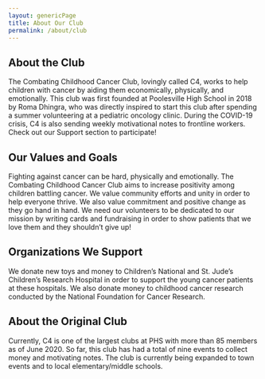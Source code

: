 ```yaml
---
layout: genericPage
title: About Our Club
permalink: /about/club
---
```


## About the Club

The Combating Childhood Cancer Club, lovingly called C4, works to help children with cancer by aiding them economically, physically, and emotionally. This club was first founded at Poolesville High School in 2018 by Roma Dhingra, who was directly inspired to start this club after spending a summer volunteering at a pediatric oncology clinic. During the COVID-19 crisis, C4 is also sending weekly motivational notes to frontline workers. Check out our Support section to participate!

## Our Values and Goals

Fighting against cancer can be hard, physically and emotionally. The Combating Childhood Cancer Club aims to increase positivity among children battling cancer. We value community efforts and unity in order to help everyone thrive. We also value commitment and positive change as they go hand in hand. We need our volunteers to be dedicated to our mission by writing cards and fundraising in order to show patients that we love them and they shouldn’t give up!

## Organizations We Support

We donate new toys and money to Children’s National and St. Jude’s Children’s Research Hospital in order to support the young cancer patients at these hospitals. We also donate money to childhood cancer research conducted by the National Foundation for Cancer Research.

## About the Original Club

Currently, C4 is one of the largest clubs at PHS with more than 85 members as of June 2020. So far, this club has had a total of nine events to collect money and motivating notes. The club is currently being expanded to town events and to local elementary/middle schools.  
